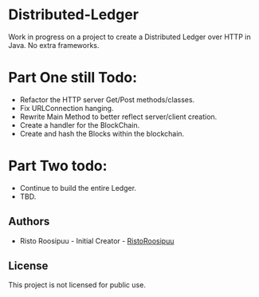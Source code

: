 # Distributed-Ledger

Work in progress on a project to create a Distributed Ledger over HTTP in Java. No extra frameworks. 

# Part One still Todo:

* Refactor the HTTP server Get/Post methods/classes. 
* Fix URLConnection hanging.
* Rewrite Main Method to better reflect server/client creation.
* Create a handler for the BlockChain.
* Create and hash the Blocks within the blockchain.

# Part Two todo:

* Continue to build the entire Ledger.
* TBD.

## Authors

* Risto Roosipuu - Initial Creator - [RistoRoosipuu](https://github.com/RistoRoosipuu)

## License

This project is not licensed for public use. 
